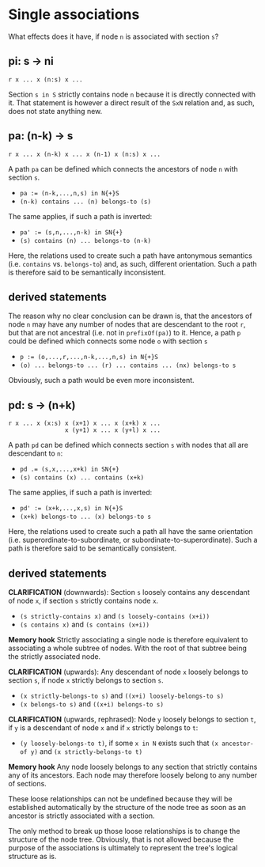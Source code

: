 
<!-- ======================================================================= -->
# Single associations

What effects does it have,
if node `n` is associated with section `s`?

<!-- ======================================================================= -->
## pi: s -> ni

```
r x ... x (n:s) x ...
```

Section `s in S` strictly contains node `n` because it is directly connected
with it. That statement is however a direct result of the `SxN` relation and,
as such, does not state anything new.

<!-- ======================================================================= -->
## pa: (n-k) -> s

```
r x ... x (n-k) x ... x (n-1) x (n:s) x ...
```

A path `pa` can be defined which connects
the ancestors of node `n` with section `s`.

*  `pa := (n-k,...,n,s) in N{+}S`
* `(n-k) contains ... (n) belongs-to (s)`

The same applies, if such a path is inverted:

* `pa' := (s,n,...,n-k) in SN{+}`
* `(s) contains (n) ... belongs-to (n-k)`

Here, the relations used to create such a path have antonymous semantics
(i.e. `contains` vs. `belongs-to`) and, as such, different orientation.
Such a path is therefore said to be semantically inconsistent.

<!-- ======================================================================= -->
## derived statements

The reason why no clear conclusion can be drawn is, that the ancestors of node
`n` may have any number of nodes that are descendant to the root `r`, but that
are not ancestral (i.e. not in `prefixOf(pa)`) to it. Hence, a path `p` could
be defined which connects some node `o` with section `s`

* `p := (o,...,r,...,n-k,...,n,s) in N{+}S`
* `(o) ... belongs-to ... (r) ... contains ... (nx) belongs-to s`

Obviously, such a path would be even more inconsistent.

<!-- ======================================================================= -->
## pd: s -> (n+k)

```
r x ... x (x:s) x (x+1) x ... x (x+k) x ...
                x (y+1) x ... x (y+l) x ...
```

A path `pd` can be defined which connects
section `s` with nodes that all are descendant to `n`:

* `pd .= (s,x,...,x+k) in SN{+}`
* `(s) contains (x) ... contains (x+k)`

The same applies, if such a path is inverted:

* `pd' := (x+k,...,x,s) in N{+}S`
* `(x+k) belongs-to ... (x) belongs-to s`

Here, the relations used to create such a path all have the same orientation
(i.e. superordinate-to-subordinate, or subordinate-to-superordinate). Such a
path is therefore said to be semantically consistent.

<!-- ======================================================================= -->
## derived statements

**CLARIFICATION**
(downwards): Section `s` loosely contains any descendant of node `x`,
if section `s` strictly contains node `x`.

* `(s strictly-contains x)` and `(s loosely-contains (x+i))`
* `(s contains x)` and `(s contains (x+i))`

**Memory hook**
Strictly associating a single node is therefore equivalent to associating
a whole subtree of nodes. With the root of that subtree being the strictly
associated node.

**CLARIFICATION**
(upwards): Any descendant of node `x` loosely belongs to section `s`,
if node `x` strictly belongs to section `s`.

* `(x strictly-belongs-to s)` and `((x+i) loosely-belongs-to s)`
* `(x belongs-to s)` and `((x+i) belongs-to s)`

**CLARIFICATION**
(upwards, rephrased): Node `y` loosely belongs to section `t`, if `y` is a
descendant of node `x` and if `x` strictly belongs to `t`:

* `(y loosely-belongs-to t)`, if some `x in N` exists
  such that `(x ancestor-of y)` and `(x strictly-belongs-to t)`

**Memory hook**
Any node loosely belongs to any section that strictly contains any of its
ancestors. Each node may therefore loosely belong to any number of sections.

These loose relationships can not be undefined because they will be established
automatically by the structure of the node tree as soon as an ancestor is
strictly associated with a section.

The only method to break up those loose relationships is to change the structure
of the node tree. Obviously, that is not allowed because the purpose of the
associations is ultimately to represent the tree's logical structure as is.
